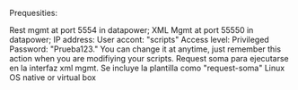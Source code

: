 Prequesities:

Rest mgmt at port 5554 in datapower;
XML Mgmt at port 55550 in datapower;
IP address:
User accont: "scripts" 
Access level: Privileged
Password: "Prueba123." You can change it at anytime, just remember this action when you are modifiying your scripts.
Request soma para ejecutarse en la interfaz xml mgmt. Se incluye la plantilla como "request-soma"
Linux OS native or virtual box